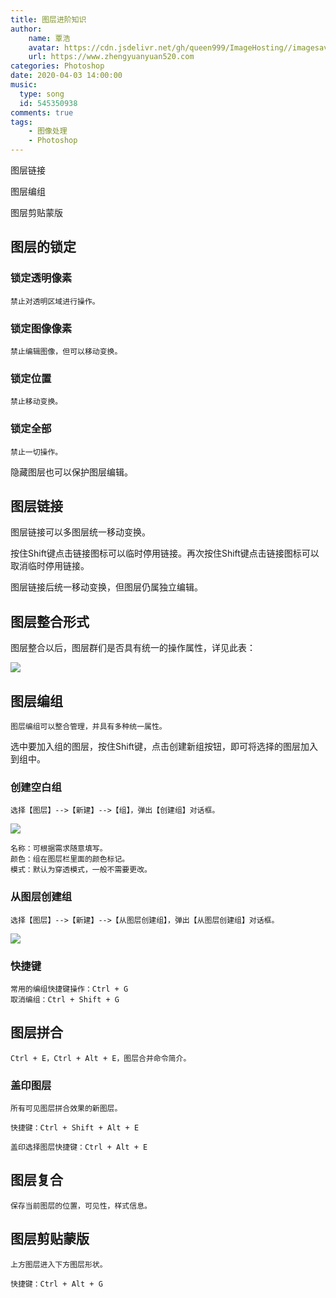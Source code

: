 ```yaml
---
title: 图层进阶知识
author:
	name: 覃浩
	avatar: https://cdn.jsdelivr.net/gh/queen999/ImageHosting//imagesavatar.jpg
	url: https://www.zhengyuanyuan520.com
categories: Photoshop
date: 2020-04-03 14:00:00
music:
  type: song  
  id: 545350938
comments: true
tags:  
	- 图像处理
	- Photoshop
---
```


图层链接

图层编组

图层剪贴蒙版

<!-- more -->

## 图层的锁定

### 锁定透明像素

```
禁止对透明区域进行操作。
```

### 锁定图像像素

```
禁止编辑图像，但可以移动变换。
```

### 锁定位置

```
禁止移动变换。
```

### 锁定全部

```
禁止一切操作。
```



隐藏图层也可以保护图层编辑。



## 图层链接

图层链接可以多图层统一移动变换。



按住Shift键点击链接图标可以临时停用链接。再次按住Shift键点击链接图标可以取消临时停用链接。



图层链接后统一移动变换，但图层仍属独立编辑。



## 图层整合形式

图层整合以后，图层群们是否具有统一的操作属性，详见此表：

![](https://cdn.jsdelivr.net/gh/queen999/ImageHosting/images/20200402191637.png)



## 图层编组

```
图层编组可以整合管理，并具有多种统一属性。
```



选中要加入组的图层，按住Shift键，点击创建新组按钮，即可将选择的图层加入到组中。



### 创建空白组

```
选择【图层】-->【新建】-->【组】，弹出【创建组】对话框。
```

![](https://cdn.jsdelivr.net/gh/queen999/ImageHosting/images/20200402192628.png)

```
名称：可根据需求随意填写。
颜色：组在图层栏里面的颜色标记。
模式：默认为穿透模式，一般不需要更改。
```



### 从图层创建组

```
选择【图层】-->【新建】-->【从图层创建组】，弹出【从图层创建组】对话框。
```

![](https://cdn.jsdelivr.net/gh/queen999/ImageHosting/images/20200402193213.png)



### 快捷键

```
常用的编组快捷键操作：Ctrl + G
取消编组：Ctrl + Shift + G
```



## 图层拼合

```
Ctrl + E，Ctrl + Alt + E，图层合并命令简介。
```

### 盖印图层

```
所有可见图层拼合效果的新图层。

快捷键：Ctrl + Shift + Alt + E

盖印选择图层快捷键：Ctrl + Alt + E
```



## 图层复合

```
保存当前图层的位置，可见性，样式信息。
```



## 图层剪贴蒙版

```
上方图层进入下方图层形状。

快捷键：Ctrl + Alt + G
```

